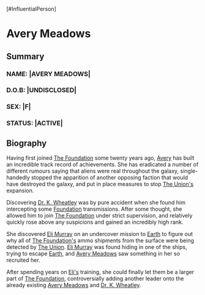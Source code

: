 [#InfluentialPerson]

# Avery Meadows

## Summary

### NAME: |AVERY MEADOWS|
### D.O.B: |UNDISCLOSED|
### SEX: |F|
### STATUS: |ACTIVE|

## Biography

Having first joined [The Foundation](../Factions/The%20Foundation.md) some twenty years ago, [Avery](Avery%20Meadows.md) has built an incredible track record of achievements. She has eradicated a number of different rumours saying that aliens were real throughout the galaxy, single-handedly stopped the apparition of another opposing faction that would have destroyed the galaxy, and put in place measures to stop [The Union's](../Factions/The%20Union.md) expansion.

Discovering [Dr. K. Wheatley](Dr.%20K.%20Wheatley.md) was by pure accident when she found him intercepting some [Foundation](../Factions/The%20Foundation.md) transmissions. After some thought, she allowed him to join [The Foundation](../Factions/The%20Foundation.md) under strict supervision, and relatively quickly rose above any suspicions and gained an incredibly high rank.

She discovered [Eli Murray](Eli%20Murray.md) on an undercover mission to [Earth](../Planets/Earth.md) to figure out why all of [The Foundation's](../Factions/The%20Foundation.md) ammo shipments from the surface were being detected by [The Union](../Factions/The%20Union.md). [Eli Murray](Eli%20Murray.md) was found hiding in one of the ships, trying to escape [Earth](../Planets/Earth.md), and [Avery Meadows](Avery%20Meadows.md) saw something in her so recruited her.

After spending years on [Eli's](Eli%20Murray.md) training, she could finally let them be a larger part of [The Foundation](../Factions/The%20Foundation.md), controversially adding another leader onto the already existing [Avery Meadows](Avery%20Meadows.md) and [Dr. K. Wheatley](Dr.%20K.%20Wheatley.md).